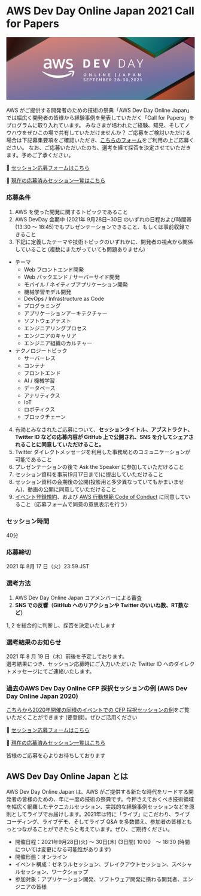 # AWS Dev Day Online Japan 2021 Call for Papers

<p align="center">
  <img src="res/banner.png" />
</p>

AWS がご提供する開発者のための技術の祭典「AWS Dev Day Online Japan」では幅広く開発者の皆様から経験事例を発表していただく「Call for Papers」をプログラムに取り入れています。 みなさまが培われたご経験、知見、そしてノウハウをぜひこの場で共有していただけませんか？
ご応募をご検討いただける場合は下記募集要項をご確認いただき、[こちらのフォーム](https://github.com/aws-events/aws-dev-day-online-japan-2021-cfp/issues/new/choose)をご利用の上ご応募ください。
なお、ご応募いただいたのち、選考を経て採否を決定させていただきます。予めご了承ください。

:pencil: [セッション応募フォームはこちら](https://github.com/aws-events/aws-dev-day-online-japan-2021-cfp/issues/new/choose)

:rocket: [現在の応募済みセッション一覧はこちら](https://github.com/aws-events/aws-dev-day-online-japan-2021-cfp/issues)

### 応募条件

1. AWS を使った開発に関するトピックであること
2. AWS DevDay 会期中 (2021年 9月28日~30日 のいずれの日程および時間帯 (13:30 ～ 18:45)でもプレゼンテーションできること、もしくは事前収録できること
3. 下記に定義したテーマや技術トピックのいずれかに、開発者の視点から関係していること (複数にまたがっていても問題ありません)
  - テーマ
    - Web フロントエンド開発
    - Web バックエンド / サーバーサイド開発
    - モバイル / ネイティブアプリケーション開発
    - 機械学習モデル開発
    - DevOps / Infrastructure as Code
    - プログラミング
    - アプリケーションアーキテクチャー
    - ソフトウェアテスト
    - エンジニアリングプロセス
    - エンジニアのキャリア
    - エンジニア組織のカルチャー
  - テクノロジートピック
    - サーバーレス
    - コンテナ
    - フロントエンド
    - AI / 機械学習
    - データベース
    - アナリティクス
    - IoT
    - ロボティクス
    - ブロックチェーン
4. 有効とみなされたご応募について、**セッションタイトル、アブストラクト、Twitter ID などの応募内容が GitHub 上で公開され、SNS を介してシェアされることに同意していただけること。**
5. Twitter ダイレクトメッセージを利用した事務局とのコミュニケーションが可能であること
6. プレゼンテーションの後で Ask the Speaker に参加していただけること
7. セッション資料を事前(9月17日まで)に提出していただけること
8. セッション資料の会期後の公開(投影用と多少異なっていてもかまいません)、動画の公開に同意していただけること
9. [イベント登録規約](https://aws.amazon.com/events/terms/)、および [AWS 行動規範 Code of Conduct](https://aws.amazon.com/codesofconduct/) に同意していること（応募フォームで同意の意思表示を行う）

### セッション時間

40分

### 応募締切

2021 年 8月 17 日（火）23:59 JST

### 選考方法

1. AWS Dev Day Online Japan コアメンバーによる審査
2. **SNS での反響（GitHub へのリアクションや Twitter のいいね数、RT数など）**

1, 2 を総合的に判断し、採否を決定いたします

### 選考結果のお知らせ

2021 年 8 月 19 日（木）前後を予定しております。  
選考結果につき、セッション応募時にご入力いただいた Twitter ID へのダイレクトメッセージにてご連絡いたします。

### 過去のAWS Dev Day Online CFP 採択セッションの例 (AWS Dev Day Online Japan 2020)

[こちらから2020年開催の同様のイベントでの CFP 採択セッションの例](https://aws.amazon.com/jp/about-aws/events/2020/devday/)をご覧いただくことができます (要登録)。ぜひご活用ください

:pencil: [セッション応募フォームはこちら](https://github.com/aws-events/aws-dev-day-online-japan-2021-cfp/issues/new/choose)

:rocket: [現在の応募済みセッション一覧はこちら](https://github.com/aws-events/aws-dev-day-online-japan-2021-cfp/issues)

皆様のご応募を心よりお待ちしております

## AWS Dev Day Online Japan とは

AWS Dev Day Online Japan は、AWS がご提供する新たな時代をリードする開発者の皆様のための、年に一度の技術の祭典です。今押さえておくべき技術領域を幅広く網羅したテクニカルセッション、実践的な経験事例セッションなどを原則としてライブでお届けします。2021年は特に「ライブ」にこだわり、ライブコーディング、ライブデモ、そしてライブ Q&A を多数備え、参加者の皆様ともっとつながることができたらと考えています。ぜひ、ご期待ください。

* 開催日程：2021年9月28日(火) ～ 30日(木) (3日間) 10:00　～ 18:30 (時間については変更になる可能性があります)
* 開催形態：オンライン
* イベント構成：ゼネラルセッション、ブレイクアウトセッション、スペシャルセッション、ワークショップ
* 参加対象：アプリケーション開発、ソフトウェア開発に携わる開発者、エンジニアの皆様
